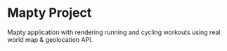 # Mapty Project

Mapty application with rendering running and cycling workouts using real world map & geolocation API.
